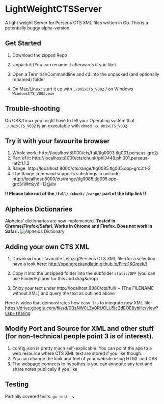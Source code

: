 # LightWeightCTSServer
A light weight Server for Perseus CTS XML files written in Go. This is a potentially buggy alpha-version. 

## Get Started
1. Download the zipped Repo
2. Unpack it (You can rename it afterwards if you like)
3. Open a Terminal/Commandline and cd into the unpacked (and optionally renamed) folder

4. On Mac/Linux: start it up with `./UnixCTS_V002` / on Windows `WindowsCTS_V002.exe` 

## Trouble-shooting

On OSX/Linux you might have to tell your Operating system that `./UnixCTS_V002` is an executable with `chmod +x UnixCTS_V002`

## Try it with your favourite browser

1. Whole work: http://localhost:8000/cts/full/tlg0003.tlg001.perseus-grc2/
2. Part of it: http://localhost:8000/cts/chunk/phi0448.phi001.perseus-lat2:1.1.2
3. Range: http://localhost:8000/cts/range/tlg0085.tlg005.opp-grc3:1-3
4. The Range command supports substrings in unicode: http://localhost:8000/cts/range/tlg0085.tlg005.opp-grc3:1@τῶνδ᾽-12@ἂν 

**!! Please take not of the `/full/` `/chunk/` `/range/` part of the http link !!**

## Alpheios Dictionaries

Alpheios' dictionaries are now implemented. **Tested in Chrome/Firefox/Safari. Works in Chrome and Firefox. Does not work in Safari.**
![Alpheios Dictionary](https://raw.githubusercontent.com/ThomasK81/LightWeightCTSServer/master/Alpheios.png)

## Adding your own CTS XML

1. Download your favourite Leipzig/Perseus CTS XML file (for a selection have a look here: http://opengreekandlatin.github.io/First1KGreek/)

2. Copy it into the unzipped folder into the subfolder `static/OPP` (you can use Finder/Eplorer for this and drag&drop)
3. Enjoy your text under http://localhost:8080/cts/full/ + [The FILENAME without.XML] and query the text as outlined above

Here is video that demonstrates how easy it is to integrate new XML file: https://drive.google.com/file/d/0BzNW0LZy0RUOLU5jc2dEOE8ybHc/view?usp=sharing

## Modify Port and Source for XML and other stuff (for non-technical people point 3 is of interest).

1. config.json is pretty much self-explicable. You can point the app to a web resource where CTS XML text are stored if you like though.
2. You can change the look and feel of your website using HTML and CSS 
3. The webpage connects to hypothes.is you can annotate any text and share notes publically if you like

## Testing

Partially covered tests: `go test -v`